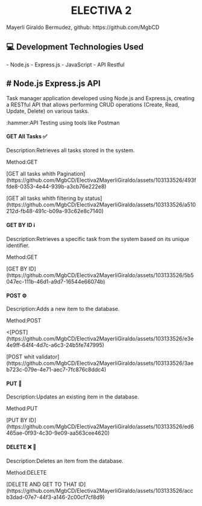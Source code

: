 <h1 align="center"> ELECTIVA 2 </h1>
Mayerli Giraldo Bermudez, github: https://github.com/MgbCD
<div>
    <h2 align="left">💻 Development Technologies Used</h2>
</div>
- Node.js
- Express.js
- JavaScript
- API Restful
<div>
    <h2 align="left"> # Node.js Express.js API</h2>
 <p align="left">Task manager application developed using Node.js and Express.js, creating a RESTful API that allows performing CRUD operations (Create, Read, Update, Delete) on various tasks.</p>
</div>
:hammer:API Testing using tools like Postman
<div>
   <h4 align="left">GET All Tasks ✅</h4>
 <p align="left">Description:Retrieves all tasks stored in the system.</p>
 <p align="left">Method:GET</p>
 <p align="left">[GET all tasks whith Pagination](https://github.com/MgbCD/Electiva2MayerliGiraldo/assets/103133526/493ffde8-0353-4e44-939b-a3cb76e222e8)</p>
 <p align="left">[GET all tasks whith filtering by status](https://github.com/MgbCD/Electiva2MayerliGiraldo/assets/103133526/a510212d-fb48-491c-b09a-93c62e8c7140)</p>
</div>

<div>
   <h4 align="left">GET BY ID ℹ️ </h4>
 <p align="left">Description:Retrieves a specific task from the system based on its unique identifier.</p>
 <p align="left">Method:GET</p> 
 <p align="left"> [GET BY ID](https://github.com/MgbCD/Electiva2MayerliGiraldo/assets/103133526/5b5047ec-111b-46d1-a9d7-16544e66074b)</p>
</div> 

<div>
   <h4 align="left">POST ⚙️</h4>
 <p align="left">Description:Adds a new item to the database.</p>
 <p align="left">Method:POST</p> 
 <p align="left"> <[POST](https://github.com/MgbCD/Electiva2MayerliGiraldo/assets/103133526/e3e4e9ff-64f4-4d7c-a6c3-24b5fe747995)</p> 
<p align="left"> [POST whit validator](https://github.com/MgbCD/Electiva2MayerliGiraldo/assets/103133526/3aeb723c-079e-4e71-aec7-7fc876c8ddc4)
 </p> 
</div> 

<div>
   <h4 align="left">PUT 🔧</h4>
 <p align="left">Description:Updates an existing item in the database.</p>
 <p align="left">Method:PUT</p> 
 <p align="left">[PUT BY ID](https://github.com/MgbCD/Electiva2MayerliGiraldo/assets/103133526/ed6465ae-0f93-4c30-9e09-aa563cee4620)
</p> 

</div> 

<div>
   <h4 align="left">DELETE ❌ 🔧</h4>
 <p align="left">Description:Deletes an item from the database.</p>
 <p align="left">Method:DELETE</p> 
 <p align="left"> [DELETE AND GET TO THAT ID](https://github.com/MgbCD/Electiva2MayerliGiraldo/assets/103133526/accb3dad-07e7-44f3-a146-2c00cf7cf8d9)

</p> 

</div> 



